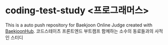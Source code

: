 # coding-test-study <프로그래머스>
This is a auto push repository for Baekjoon Online Judge created with [BaekjoonHub](https://github.com/BaekjoonHub/BaekjoonHub).
코드스테이츠 프론트엔드 부트캠프 함께하는 소수의 동료들과의 사적인 스터디
